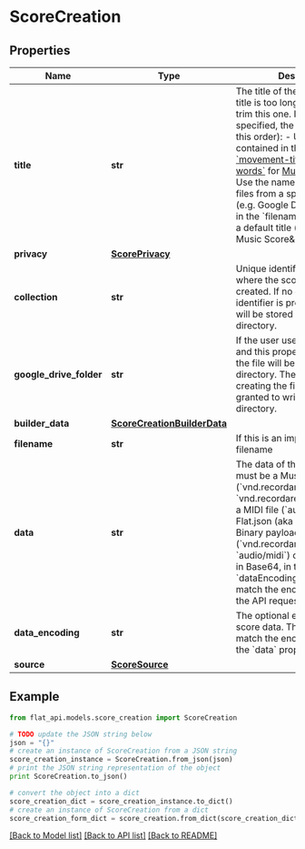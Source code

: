 # ScoreCreation


## Properties

Name | Type | Description | Notes
------------ | ------------- | ------------- | -------------
**title** | **str** | The title of the new score. If the title is too long, the API may trim this one.  If this title is not specified, the API will try to (in this order):   - Use the title contained in the file (e.g. [&#x60;movement-title&#x60;](https://usermanuals.musicxml.com/MusicXML/Content/EL-MusicXML-movement-title.htm) or [&#x60;credit-words&#x60;](https://usermanuals.musicxml.com/MusicXML/Content/EL-MusicXML-credit-words.htm) for [MusicXML](http://www.musicxml.com/) files).   - Use the name of the file for files from a specified &#x60;source&#x60; (e.g. Google Drive) or the one in the &#x60;filename&#x60; property   - Set a default title (e.g. \&quot;New Music Score\&quot;)  | [optional] 
**privacy** | [**ScorePrivacy**](ScorePrivacy.md) |  | [optional] 
**collection** | **str** | Unique identifier of a collection where the score will be created. If no collection identifier is provided, the score will be stored in the &#x60;root&#x60; directory.  | [optional] 
**google_drive_folder** | **str** | If the user uses Google Drive and this properties is specified, the file will be created in this directory. The currently user creating the file must be granted to write in this directory.  | [optional] 
**builder_data** | [**ScoreCreationBuilderData**](ScoreCreationBuilderData.md) |  | [optional] 
**filename** | **str** | If this is an imported file, its filename | [optional] 
**data** | **str** | The data of the score file. It must be a MusicXML 3 file (&#x60;vnd.recordare.musicxml&#x60; or &#x60;vnd.recordare.musicxml+xml&#x60;), a MIDI file (&#x60;audio/midi&#x60;) or a Flat.json (aka Adagio.json) file. Binary payloads (&#x60;vnd.recordare.musicxml&#x60; and &#x60;audio/midi&#x60;) can be encoded in Base64, in this case the &#x60;dataEncoding&#x60; property must match the encoding used for the API request.  | [optional] 
**data_encoding** | **str** | The optional encoding of the score data. This property must match the encoding used for the &#x60;data&#x60; property. | [optional] 
**source** | [**ScoreSource**](ScoreSource.md) |  | [optional] 

## Example

```python
from flat_api.models.score_creation import ScoreCreation

# TODO update the JSON string below
json = "{}"
# create an instance of ScoreCreation from a JSON string
score_creation_instance = ScoreCreation.from_json(json)
# print the JSON string representation of the object
print ScoreCreation.to_json()

# convert the object into a dict
score_creation_dict = score_creation_instance.to_dict()
# create an instance of ScoreCreation from a dict
score_creation_form_dict = score_creation.from_dict(score_creation_dict)
```
[[Back to Model list]](../README.md#documentation-for-models) [[Back to API list]](../README.md#documentation-for-api-endpoints) [[Back to README]](../README.md)


